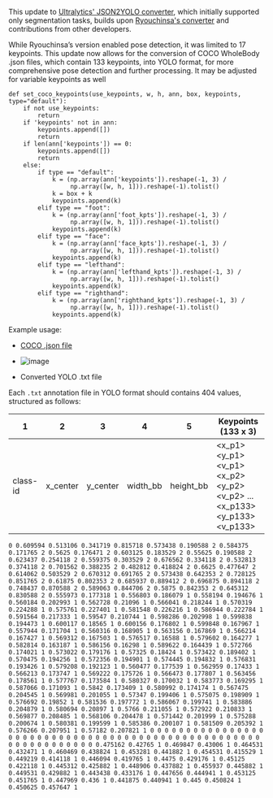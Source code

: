 This update to [Ultralytics' JSON2YOLO converter](https://github.com/ultralytics/JSON2YOLO), which initially supported only segmentation tasks, builds upon [Ryouchinsa's converter](https://github.com/ryouchinsa/Rectlabel-support/blob/master/general_json2yolo.py) and contributions from other developers.

While Ryouchinsa’s version enabled pose detection, it was limited to 17 keypoints. This update now allows for the conversion of COCO WholeBody .json files, which contain 133 keypoints, into YOLO format, for more comprehensive pose detection and further processing. It may be adjusted for variable keypoints as well

```
def set_coco_keypoints(use_keypoints, w, h, ann, box, keypoints, type="default"):
    if not use_keypoints:
        return
    if 'keypoints' not in ann:
        keypoints.append([])
        return
    if len(ann['keypoints']) == 0:
        keypoints.append([])
        return
    else:
        if type == "default":
            k = (np.array(ann['keypoints']).reshape(-1, 3) /
                 np.array([w, h, 1])).reshape(-1).tolist()
            k = box + k
            keypoints.append(k)
        elif type == "foot":
            k = (np.array(ann['foot_kpts']).reshape(-1, 3) /
                 np.array([w, h, 1])).reshape(-1).tolist()
            keypoints.append(k)
        elif type == "face":
            k = (np.array(ann['face_kpts']).reshape(-1, 3) /
                 np.array([w, h, 1])).reshape(-1).tolist()
            keypoints.append(k)
        elif type == "lefthand":
            k = (np.array(ann['lefthand_kpts']).reshape(-1, 3) /
                 np.array([w, h, 1])).reshape(-1).tolist()
            keypoints.append(k)
        elif type == "righthand":
            k = (np.array(ann['righthand_kpts']).reshape(-1, 3) /
                 np.array([w, h, 1])).reshape(-1).tolist()
            keypoints.append(k)
```

Example usage:
- [COCO .json file](https://connecthkuhk-my.sharepoint.com/:u:/g/personal/js20_connect_hku_hk/EQuxJ51ZSXVPv6EeGnLT65YBvkaVQLAMRYW6pnk6sobfPA?e=jjV2u4)

- ![image](https://github.com/user-attachments/assets/b7c07cb0-ae87-41f4-9fdc-f5e7db53de00)
- Converted YOLO .txt file

Each `.txt` annotation file in YOLO format should contains 404 values, structured as follows:

|    1     |     2     |    3     |     4     |     5     |                 Keypoints (133 x 3)                  |
|----------|-----------|----------|-----------|-----------|------------------------------------------------------|
| class-id | x_center  | y_center | width_bb  | height_bb | <x_p1> <y_p1> <v_p1> <x_p2> <y_p2> <v_p2> ... <x_p133> <y_p133> <v_p133> |

```
0 0.609594 0.513106 0.341719 0.815718 0.573438 0.190588 2 0.584375 0.171765 2 0.5625 0.176471 2 0.603125 0.183529 2 0.55625 0.190588 2 0.623437 0.254118 2 0.559375 0.303529 2 0.676562 0.334118 2 0.532813 0.374118 2 0.701562 0.388235 2 0.482812 0.418824 2 0.6625 0.477647 2 0.614062 0.503529 2 0.670312 0.691765 2 0.573438 0.642353 2 0.728125 0.851765 2 0.61875 0.802353 2 0.685937 0.889412 2 0.696875 0.894118 2 0.748437 0.870588 2 0.589063 0.844706 2 0.5875 0.842353 2 0.645312 0.830588 2 0.555973 0.177318 1 0.556803 0.186079 1 0.558194 0.194676 1 0.560184 0.202993 1 0.562728 0.21096 1 0.566041 0.218244 1 0.570319 0.224288 1 0.575761 0.227401 1 0.581548 0.226216 1 0.586944 0.222784 1 0.591564 0.217333 1 0.59547 0.210744 1 0.598286 0.202998 1 0.599838 0.194473 1 0.600117 0.18565 1 0.600156 0.176802 1 0.599848 0.167967 1 0.557944 0.171704 1 0.560316 0.168905 1 0.563156 0.167869 1 0.566214 0.167427 1 0.569312 0.167503 1 0.576517 0.16588 1 0.579602 0.164277 1 0.582814 0.163187 1 0.586156 0.16298 1 0.589622 0.164439 1 0.572766 0.174021 1 0.573022 0.179176 1 0.57325 0.18424 1 0.573422 0.189402 1 0.570475 0.194256 1 0.572356 0.194901 1 0.574445 0.194832 1 0.576831 0.193426 1 0.579208 0.192123 1 0.560477 0.177539 1 0.562959 0.17433 1 0.566213 0.173747 1 0.569222 0.175726 1 0.566473 0.177807 1 0.563456 0.178561 1 0.577767 0.173584 1 0.580327 0.170032 1 0.583773 0.169295 1 0.587066 0.171093 1 0.5842 0.173409 1 0.580992 0.174174 1 0.567475 0.204545 1 0.569981 0.201055 1 0.57347 0.199406 1 0.575075 0.198909 1 0.576692 0.19852 1 0.581536 0.197772 1 0.586067 0.199741 1 0.583886 0.204879 1 0.580694 0.20897 1 0.5766 0.211055 1 0.572922 0.210833 1 0.569877 0.208485 1 0.568106 0.204478 1 0.571442 0.201999 1 0.575288 0.200674 1 0.580381 0.199599 1 0.585386 0.200107 1 0.581509 0.205392 1 0.576266 0.207951 1 0.57182 0.207821 1 0 0 0 0 0 0 0 0 0 0 0 0 0 0 0 0 0 0 0 0 0 0 0 0 0 0 0 0 0 0 0 0 0 0 0 0 0 0 0 0 0 0 0 0 0 0 0 0 0 0 0 0 0 0 0 0 0 0 0 0 0 0 0 0.475162 0.42765 1 0.469847 0.43006 1 0.464531 0.432471 1 0.460469 0.438824 1 0.453281 0.441882 1 0.454531 0.415529 1 0.449219 0.414118 1 0.446094 0.419765 1 0.4475 0.429176 1 0.45125 0.422118 1 0.445312 0.425882 1 0.448906 0.437882 1 0.455937 0.445882 1 0.449531 0.429882 1 0.443438 0.433176 1 0.447656 0.444941 1 0.453125 0.451765 1 0.447969 0.436 1 0.441875 0.440941 1 0.445 0.450824 1 0.450625 0.457647 1

```
